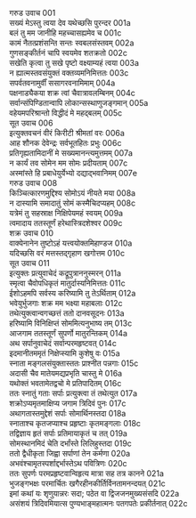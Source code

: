 गरुड उवाच	001  
सख्यं मेऽस्तु त्वया देव यथेच्छसि पुरन्दर	001a  
बलं तु मम जानीहि महच्चासह्यमेव च	001c  
कामं नैतत्प्रशंसन्ति सन्तः स्वबलसंस्तवम्	002a  
गुणसङ्कीर्तनं चापि स्वयमेव शतक्रतो	002c  
सखेति कृत्वा तु सखे पृष्टो वक्ष्याम्यहं त्वया	003a  
न ह्यात्मस्तवसंयुक्तं वक्तव्यमनिमित्ततः	003c  
सपर्वतवनामुर्वीं ससागरवनामिमाम्	004a  
पक्षनाड्यैकया शक्र त्वां चैवात्रावलम्बिनम्	004c  
सर्वान्संपिण्डितान्वापि लोकान्सस्थाणुजङ्गमान्	005a  
वहेयमपरिश्रान्तो विद्धीदं मे महद्बलम्	005c  
सूत उवाच	006  
इत्युक्तवचनं वीरं किरीटी श्रीमतां वरः	006a  
आह शौनक देवेन्द्रः सर्वभूतहितः प्रभुः	006c  
प्रतिगृह्यतामिदानीं मे सख्यमानन्त्यमुत्तमम्	007a  
न कार्यं तव सोमेन मम सोमः प्रदीयताम्	007c  
अस्मांस्ते हि प्रबाधेयुर्येभ्यो दद्याद्भवानिमम्	007e  
गरुड उवाच	008  
किञ्चित्कारणमुद्दिश्य सोमोऽयं नीयते मया	008a  
न दास्यामि समादातुं सोमं कस्मैचिदप्यहम्	008c  
यत्रेमं तु सहस्राक्ष निक्षिपेयमहं स्वयम्	009a  
त्वमादाय ततस्तूर्णं हरेथास्त्रिदशेश्वर	009c  
शक्र उवाच	010  
वाक्येनानेन तुष्टोऽहं यत्त्वयोक्तमिहाण्डज	010a  
यदिच्छसि वरं मत्तस्तद्गृहाण खगोत्तम	010c  
सूत उवाच	011  
इत्युक्तः प्रत्युवाचेदं कद्रूपुत्राननुस्मरन्	011a  
स्मृत्वा चैवोपधिकृतं मातुर्दास्यनिमित्ततः	011c  
ईशोऽहमपि सर्वस्य करिष्यामि तु तेऽर्थिताम्	012a  
भवेयुर्भुजगाः शक्र मम भक्ष्या महाबलाः	012c  
तथेत्युक्त्वान्वगच्छत्तं ततो दानवसूदनः	013a  
हरिष्यामि विनिक्षिप्तं सोममित्यनुभाष्य तम्	013c  
आजगाम ततस्तूर्णं सुपर्णो मातुरन्तिकम्	014a  
अथ सर्पानुवाचेदं सर्वान्परमहृष्टवत्	014c  
इदमानीतममृतं निक्षेप्स्यामि कुशेषु वः	015a  
स्नाता मङ्गलसंयुक्तास्ततः प्राश्नीत पन्नगाः	015c  
अदासी चैव मातेयमद्यप्रभृति चास्तु मे	016a  
यथोक्तं भवतामेतद्वचो मे प्रतिपादितम्	016c  
ततः स्नातुं गताः सर्पाः प्रत्युक्त्वा तं तथेत्युत	017a  
शक्रोऽप्यमृतमाक्षिप्य जगाम त्रिदिवं पुनः	017c  
अथागतास्तमुद्देशं सर्पाः सोमार्थिनस्तदा	018a  
स्नाताश्च कृतजप्याश्च प्रहृष्टाः कृतमङ्गलाः	018c  
तद्विज्ञाय हृतं सर्पाः प्रतिमायाकृतं च तत्	019a  
सोमस्थानमिदं चेति दर्भांस्ते लिलिहुस्तदा	019c  
ततो द्वैधीकृता जिह्वा सर्पाणां तेन कर्मणा	020a  
अभवंश्चामृतस्पर्शाद्दर्भास्तेऽथ पवित्रिणः	020c  
ततः सुपर्णः परमप्रहृष्टवान्विहृत्य मात्रा सह तत्र कानने	021a  
भुजङ्गभक्षः परमार्चितः खगैरहीनकीर्तिर्विनतामनन्दयत्	021c  
इमां कथां यः शृणुयान्नरः सदा; पठेत वा द्विजजनमुख्यसंसदि	022a  
असंशयं त्रिदिवमियात्स पुण्यभाङ्महात्मनः पतगपतेः प्रकीर्तनात्	022c  
